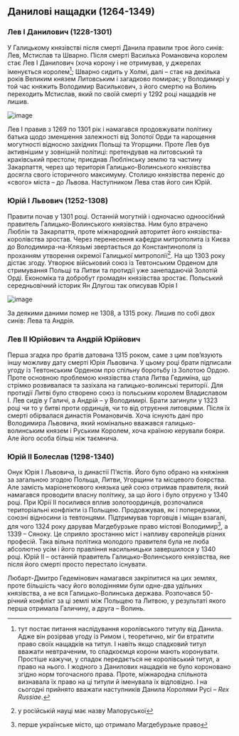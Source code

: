 Данилові нащадки (1264-1349)
----------------------------

###  Лев I Данилович (1228-1301)

У Галицькому князівстві після смерті Данила правили троє його синів:
Лев, Мстислав та Шварно. Після смерті Василька Романовича королем стає
Лев І Данилович (хоча корону і не отримував, у джерелах іменується
королем[^4]; Шварно сидить у Холмі, далі – стає на декілька років
Великим князем Литовським і загадково помирає; у Володимирі у той час
княжить Володимир Василькович, з його смертю на Волинь переходить
Мстислав, який по своїй смерті у 1292 році нащадків не лишив.

![image](lev)

Лев І правив з 1269 по 1301 рік і намагався продовжувати політику батька
щодо зменшення залежності від Золотої Орди та нарощення могутності
відносно західних Польщі та Угорщини. Проте Лев був активнішим у
зовнішній політиці: претендував на литовський та краківський престоли;
приєднав Люблінську землю та частину Закарпаття, через що територія
Галицько-Волинського князівства досягла свого історичного максимуму.
Столицю князівства переніс до «свого» міста – до Львова. Наступником
Лева став його син Юрій.


### Юрiй I Львович (1252-1308)

Правити почав у 1301 році. Останній могутній і одночасно одноосібний
правитель Галицько-Волинського князівства. Ним було втрачено Люблін та
Закарпаття, проте міжнародний авторитет його князівства-королівства
зростав. Через перенесення кафедри митрополита із Києва до
Володимира-на-Клязьмі звертається до Константинополя із проханням
утворення окремої Галицької митрополії[^5]. На що 1303 року дістає
згоду. Утворює військовий союз із Тевтонським Орденом для стримування
Польщі та Литви та протидії уже занепадаючій Золотій Орді. Економіка та
добробут громадян князівства зростає. Польський середньовічний історик
Ян Длугош так описував Юрія І

![image](leg4)

За деякими даними помер не 1308, а 1315 року. Лишив по собі двох синів:
Лева та Андрія.

### Лев II Юрiйович та Андрiй Юрiйович

Перша згадка про братів датована 1315 роком, саме з цим пов’язують іншу
можливу дату смерті Юрія Львовича. У цьому році брати підписали угоду із
Тевтонським Орденом про спільну боротьбу із Золотою Ордою. Проте
основною проблемою князівства стала Литва Гедиміна, що стрімко
розвивалася та зазіхала на галицько-волинські території. Для протидії
Литві було створено союз із польським королем Владиславом І. Лев сидів у
Галичі, а Андрій – у Володимирі. Брати загинули у 1323 році чи то у
битві проти ординців, чи то від отруєння литовцями. Після їх смерті
обірвалася династія Романовичів. Хоча існують дані про Володимира
Львовича, який номінально вважався галицько-волинським князем і Руським
Королем, хоча країною керували бояри. Але його особа більш ніж
таємнича.

### Юрiй II Болеслав (1298-1340)

Онук Юрія І Львовича, із династії П’ястів. Його було обрано на княжіння
за загальною згодою Польща, Литви, Угорщини та місцевого боярства. Але
замість маріонеткового князька цей союз отримав правителя, який
намагався проводити власну політику, за що його і було отруєно у 1340
році. При Юрії ІІ посилився вплив золотоординців, розпочалися
територіальні конфлікти із Польщею. Продовжував, як і попередники,
союзні відносини із тевтонцями. Підтримував торговців і міщан взагалі,
для чого 1324 року дарував Магдебурзьке право містові Володимир[^6], а
1339 – Сяноку. Це сприяло зростанню міст і напливу європейців різних
професій. Така вільна політика молодого правителя була не люба абсолютно
усім і його правління насильницьки завершилося у 1340 році. Юрій ІІ –
останній правитель Галицько-Волинського князівства, яке після його
смерті просто перестало існувати.

Любарт-Дмитро Гедемінович намагався закріпитися на цих землях, проте
більшість часу його володіннями були одне-два удільних князівства, а не
вся Галицько-Волинська держава. Розпочався 50-річний конфлікт за ці
землі між Польщею та Литвою, у результаті якого перша отримала Галичину,
а друга – Волинь.

[^4]: тут постає питання наслідування королівського титулу від Данила. Адже він розірвав угоду із Римом і, теоретично, міг би втратити право своїх нащадків на титул. І навіть якщо спадковий титул вважати невтраченим, то спадкоємця корони мають коронувати. Простіше кажучи, у спадок передається не королівський титул, а право на нього. І жодного з Данилових нащадків не було короновано згідно норм тогочасного права. Проте, міжнародна спільнота визнавала їх право на ці титули й іменувала їх відповідно. І на сьогодні прийнято вважати наступників Данила Королями Русі – *Rex Russiae*.

[^5]: у російській науці має назву Малоруської

[^6]: перше українське місто, що отримало Магдебурзьке право
